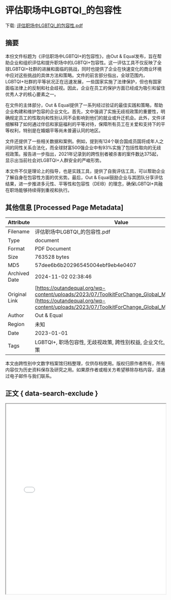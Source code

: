# 评估职场中LGBTQI_的包容性

<!-- tcd_download_link -->
下载: [评估职场中LGBTQI_的包容性.pdf](评估职场中LGBTQI_的包容性.pdf)
<!-- tcd_download_link_end -->

## 摘要

<!-- tcd_abstract -->
本份文件标题为《评估职场中LGBTQI+的包容性》，由Out & Equal发布，旨在帮助企业和组织评估和提升职场中的LGBTQI+包容性。这一评估工具不仅反映了全球LGBTQI+社群的进展和面临的挑战，同时也提供了企业在快速变化的商业环境中应对这些挑战的具体方法和策略。文件的前言部分指出，全球范围内，LGBTQI+社群的平等状况正在迅速发展，一些国家实施了法律保护，但也有国家面临法律上的反制和社会歧视。因此，企业在员工的保护方面已经成为吸引和留住优秀人才的核心要素之一。

在文件的主体部分，Out & Equal提供了一系列经过验证的最佳实践和策略，帮助企业构建和维护包容的企业文化。首先，文中强调了实施无歧视政策的重要性，明确规定员工的性取向和性别认同不会影响到他们的就业或升迁机会。此外，文件详细解释了如何通过伴侣和家庭福利的平等对待，保障所有员工在关爱和支持下的平等权利，特别是在婚姻平等尚未普遍认同的地区。

文件还提供了一些相关数据和案例。例如，提到有124个联合国成员国将成年人之间的同性关系合法化，而全球财富500强企业中有93%实施了包括性取向的无歧视政策。报告进一步指出，2021年记录到的跨性别者被杀害的案件数达375起，显示出当前社会对LGBTQI+人群安全的严峻形势。

本文件不仅是理论上的指导，也是实践工具，提供了自我评估工具，可以帮助企业了解自身在包容性方面的优劣势。最后，Out & Equal鼓励企业与其团队分享评估结果，进一步推进多元性、平等性和包容性（DEIB）的理念，确保LGBTQI+共融在职场能够持续得到重视和执行。

<!-- tcd_abstract_end -->

## 其他信息 [Processed Page Metadata]

| Attribute       | Value                                  |
|-----------------|----------------------------------------|
| Filename        | 评估职场中LGBTQI_的包容性.pdf                             |
| Type            | document                                 |
| Format          | PDF Document                               |
| Size            | 763528 bytes                           |
| MD5             | 57dee6b6b20296545004ebf9eb4e0407                                  |
| Archived Date   | 2024-11-02 02:38:46                             |
| Original Link   | [https://outandequal.org/wp-content/uploads/2023/07/ToolkitForChange_Global_Mandarin_R61.pdf](https://outandequal.org/wp-content/uploads/2023/07/ToolkitForChange_Global_Mandarin_R61.pdf)                         |
| Author          | Out & Equal                               |
| Region          | 未知                               |
| Date            | 2023-01-01                                 |
| Tags            | LGBTQI+, 职场包容性, 无歧视政策, 跨性别权益, 企业文化, 社会变化, 法律政策                                 |

本文由跨性别中文数字档案馆归档整理，仅供存档使用。版权归原作者所有，所有内容仅为历史资料保存及研究之用。如果原作者或相关方希望移除存档内容，请通过电子邮件与我们联系。

## 正文 { data-search-exclude }

<!-- tcd_main_text -->
<iframe src="../评估职场中LGBTQI_的包容性.pdf" width="100%" height="600px">
    <p>无法显示PDF，请下载查看。</p>
</iframe>
<!-- tcd_main_text_end -->

